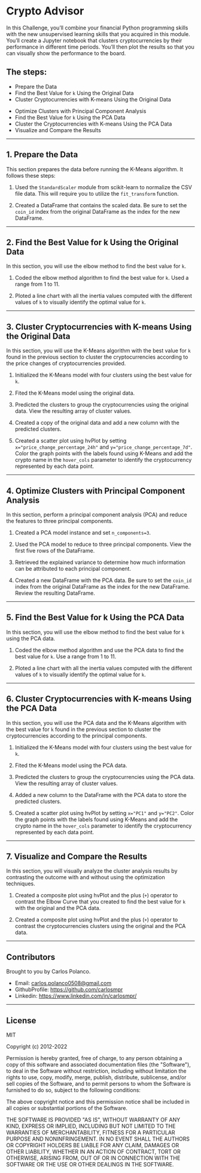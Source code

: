 # Crypto Advisor
In this Challenge, you’ll combine your financial Python programming skills with the new unsupervised learning skills that you acquired in this module.
You’ll create a Jupyter notebook that clusters cryptocurrencies by their performance in different time periods. You’ll then plot the results so that you can visually show the performance to the board.

## The steps:


- Prepare the Data 
- Find the Best Value for `k` Using the Original Data
- Cluster Cryptocurrencies with K-means Using the Original Data
* Optimize Clusters with Principal Component Analysis
* Find the Best Value for `k` Using the PCA Data
* Cluster the Cryptocurrencies with K-means Using the PCA Data
* Visualize and Compare the Results
---

## 1. Prepare the Data


This section prepares the data before running the K-Means algorithm. It follows these steps:

1. Used the `StandardScaler` module from scikit-learn to normalize the CSV file data. This will require you to utilize the `fit_transform` function.

2. Created a DataFrame that contains the scaled data. Be sure to set the `coin_id` index from the original DataFrame as the index for the new DataFrame.

---

## 2. Find the Best Value for k Using the Original Data

In this section, you will use the elbow method to find the best value for `k`.

1. Coded the elbow method algorithm to find the best value for `k`. Used a range from 1 to 11. 

2. Ploted a line chart with all the inertia values computed with the different values of `k` to visually identify the optimal value for `k`.



---

## 3. Cluster Cryptocurrencies with K-means Using the Original Data

In this section, you will use the K-Means algorithm with the best value for `k` found in the previous section to cluster the cryptocurrencies according to the price changes of cryptocurrencies provided.

1. Initialized the K-Means model with four clusters using the best value for `k`. 

2. Fited the K-Means model using the original data.

3. Predicted the clusters to group the cryptocurrencies using the original data. View the resulting array of cluster values.

4. Created a copy of the original data and add a new column with the predicted clusters.

5. Created a scatter plot using hvPlot by setting `x="price_change_percentage_24h"` and `y="price_change_percentage_7d"`. Color the graph points with the labels found using K-Means and add the crypto name in the `hover_cols` parameter to identify the cryptocurrency represented by each data point.

---

## 4.  Optimize Clusters with Principal Component Analysis

In this section, perform a principal component analysis (PCA) and reduce the features to three principal components.

1. Created a PCA model instance and set `n_components=3`.

2. Used the PCA model to reduce to three principal components. View the first five rows of the DataFrame. 

3. Retrieved the explained variance to determine how much information can be attributed to each principal component.

5. Created a new DataFrame with the PCA data. Be sure to set the `coin_id` index from the original DataFrame as the index for the new DataFrame. Review the resulting DataFrame.


---
## 5.  Find the Best Value for k Using the PCA Data

In this section, you will use the elbow method to find the best value for `k` using the PCA data.

1. Coded the elbow method algorithm and use the PCA data to find the best value for `k`. Use a range from 1 to 11. 

2. Ploted a line chart with all the inertia values computed with the different values of `k` to visually identify the optimal value for `k`.



---

## 6. Cluster Cryptocurrencies with K-means Using the PCA Data

In this section, you will use the PCA data and the K-Means algorithm with the best value for `k` found in the previous section to cluster the cryptocurrencies according to the principal components.

1. Initialized the K-Means model with four clusters using the best value for `k`. 

2. Fited the K-Means model using the PCA data.

3. Predicted the clusters to group the cryptocurrencies using the PCA data. View the resulting array of cluster values.

4. Added a new column to the DataFrame with the PCA data to store the predicted clusters.

5. Created a scatter plot using hvPlot by setting `x="PC1"` and `y="PC2"`. Color the graph points with the labels found using K-Means and add the crypto name in the `hover_cols` parameter to identify the cryptocurrency represented by each data point.

---

## 7.  Visualize and Compare the Results

In this section, you will visually analyze the cluster analysis results by contrasting the outcome with and without using the optimization techniques.

1. Created a composite plot using hvPlot and the plus (`+`) operator to contrast the Elbow Curve that you created to find the best value for `k` with the original and the PCA data.

2. Created a composite plot using hvPlot and the plus (`+`) operator to contrast the cryptocurrencies clusters using the original and the PCA data.



--- 


##  Contributors
Brought to you by Carlos Polanco.

- Email: carlos.polanco0508@gmail.com
- GithubProfile: https://github.com/carlosmpr
- Linkedin: https://www.linkedin.com/in/carlosmpr/

---

## License

MIT

Copyright (c) 2012-2022

Permission is hereby granted, free of charge, to any person obtaining a copy of this software and associated documentation files (the "Software"), to deal in the Software without restriction, including without limitation the rights to use, copy, modify, merge, publish, distribute, sublicense, and/or sell copies of the Software, and to permit persons to whom the Software is furnished to do so, subject to the following conditions:

The above copyright notice and this permission notice shall be included in all copies or substantial portions of the Software.

THE SOFTWARE IS PROVIDED "AS IS", WITHOUT WARRANTY OF ANY KIND, EXPRESS OR IMPLIED, INCLUDING BUT NOT LIMITED TO THE WARRANTIES OF MERCHANTABILITY, FITNESS FOR A PARTICULAR PURPOSE AND NONINFRINGEMENT. IN NO EVENT SHALL THE AUTHORS OR COPYRIGHT HOLDERS BE LIABLE FOR ANY CLAIM, DAMAGES OR OTHER LIABILITY, WHETHER IN AN ACTION OF CONTRACT, TORT OR OTHERWISE, ARISING FROM, OUT OF OR IN CONNECTION WITH THE SOFTWARE OR THE USE OR OTHER DEALINGS IN THE SOFTWARE.